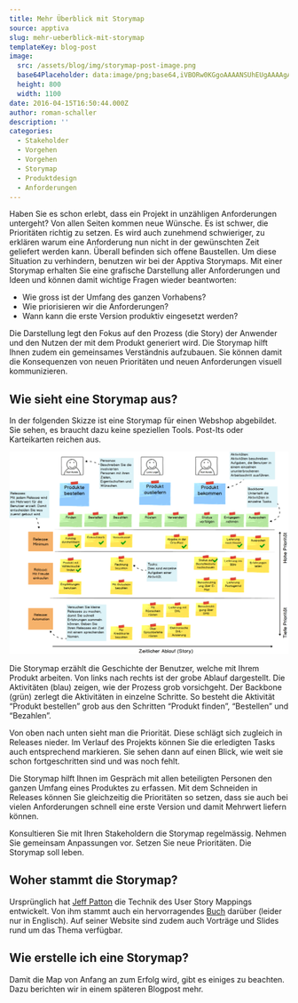 ```yaml
---
title: Mehr Überblick mit Storymap
source: apptiva
slug: mehr-ueberblick-mit-storymap
templateKey: blog-post
image:
  src: /assets/blog/img/storymap-post-image.png
  base64Placeholder: data:image/png;base64,iVBORw0KGgoAAAANSUhEUgAAAAgAAAAGCAIAAABxZ0isAAAACXBIWXMAAAsTAAALEwEAmpwYAAAAoUlEQVR4nAGWAGn/AP///87OzmxxcnF3e729v6CgoxolKK+1uABlbW0eMz0YKDA3R0oQJS4VJy8iLzSqsrIAhX12GQ0AMT0AWV82Ulw7UFc4ISMAi4x6AKqelCgXAMC7lX12VKCnrVhRHV9XEL27sQC2q58lHQgtOjmkn35bVRuOiF/u7ebMzc4A5uLdn5uXaG9wj4puUk4rxcS97e7w3d3dHw1Cmzzj5pkAAAAASUVORK5CYII=
  height: 800
  width: 1100
date: 2016-04-15T16:50:44.000Z
author: roman-schaller
description: ''
categories:
  - Stakeholder
  - Vorgehen
  - Vorgehen
  - Storymap
  - Produktdesign
  - Anforderungen
---
```


Haben Sie es schon erlebt, dass ein Projekt in unzähligen Anforderungen untergeht? Von allen Seiten kommen neue Wünsche. Es ist schwer, die Prioritäten richtig zu setzen. Es wird auch zunehmend schwieriger, zu erklären warum eine Anforderung nun nicht in der gewünschten Zeit geliefert werden kann. Überall befinden sich offene Baustellen. Um diese Situation zu verhindern, benutzen wir bei der Apptiva Storymaps. Mit einer Storymap erhalten Sie eine grafische Darstellung aller Anforderungen und Ideen und können damit wichtige Fragen wieder beantworten:

* Wie gross ist der Umfang des ganzen Vorhabens?
* Wie priorisieren wir die Anforderungen?
* Wann kann die erste Version produktiv eingesetzt werden?

Die Darstellung legt den Fokus auf den Prozess (die Story) der Anwender und den Nutzen der mit dem Produkt generiert wird. Die Storymap hilft Ihnen zudem ein gemeinsames Verständnis aufzubauen. Sie können damit die Konsequenzen von neuen Prioritäten und neuen Anforderungen visuell kommunizieren.

## Wie sieht eine Storymap aus?

In der folgenden Skizze ist eine Storymap für einen Webshop abgebildet. Sie sehen, es braucht dazu keine speziellen Tools. Post-Its oder Karteikarten reichen aus.

![Storymap Webshop](img/storymap-webshop.png)

Die Storymap erzählt die Geschichte der Benutzer, welche mit Ihrem Produkt arbeiten. Von links nach rechts ist der grobe Ablauf dargestellt. Die Aktivitäten (blau) zeigen, wie der Prozess grob vorsichgeht. Der Backbone (grün) zerlegt die Aktivitäten in einzelne Schritte. So besteht die Aktivität “Produkt bestellen” grob aus den Schritten “Produkt finden”, “Bestellen” und “Bezahlen”.

Von oben nach unten sieht man die Priorität. Diese schlägt sich zugleich in Releases nieder. Im Verlauf des Projekts können Sie die erledigten Tasks auch entsprechend markieren. Sie sehen dann auf einen Blick, wie weit sie schon fortgeschritten sind und was noch fehlt.

Die Storymap hilft Ihnen im Gespräch mit allen beteiligten Personen den ganzen Umfang eines Produktes zu erfassen. Mit dem Schneiden in Releases können Sie gleichzeitig die Prioritäten so setzen, dass sie auch bei vielen Anforderungen schnell eine erste Version und damit Mehrwert liefern können.

Konsultieren Sie mit Ihren Stakeholdern die Storymap regelmässig. Nehmen Sie gemeinsam Anpassungen vor. Setzen Sie neue Prioritäten. Die Storymap soll leben.

## Woher stammt die Storymap?

Ursprünglich hat [Jeff Patton](http://jpattonassociates.com/) die Technik des User Story Mappings entwickelt. Von ihm stammt auch ein hervorragendes [Buch](http://www.amazon.de/User-Story-Mapping-Discover-Product/dp/1491904909) darüber (leider nur in Englisch). Auf seiner Website sind zudem auch Vorträge und Slides rund um das Thema verfügbar.

## Wie erstelle ich eine Storymap?

Damit die Map von Anfang an zum Erfolg wird, gibt es einiges zu beachten. Dazu berichten wir in einem späteren Blogpost mehr.
